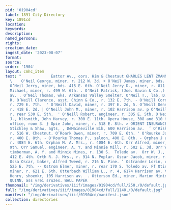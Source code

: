 ```yaml
---
pid: '01904cd'
label: 1891 City Directory
key: 1891cd
location: 
keywords: 
description: 
named_persons: 
rights: 
creation_date: 
ingest_date: '2023-08-07'
format: 
source: 
order: '1904'
layout: cmhc_item
text: "             Eattor Av., cors. Him & Chestaut GHARLES LENT ZMANN  ONE 203 OTT
  \    O'Neil George, miner, r. 212 W. 3d. + O'Neil James, miner, bds. 629 E. 5th.
  O’Neil Jerry, miner, bds. 415 E. 6th. O’Neil Jerry D., miner, r. 811 E. 9th. O’Neil
  Michael, miner, r. 499 W. 6th. . O'Neil Patrick, (Joe. Gavin & Co.,) 308 Harrison
  av. . O’Neil Thomas, wks. Arkansas Valley Smelter. O'Neil T., lab, D. & R. G. R.
  R. O’Neill Clarence, asst, Chinn & Co., r. 132 E. 7th. - O'Neill Cornelius, miner,
  r. 729 E. 7th.  ' O'Neill David, miner, r. 397 E. 2d, 5. O’Neill Dennis J., miner,
  r. 418 E. 2d. | O'Neill John M., miner, r. 102 Harrison av. p O'Neill Mary Mrs.,
  r. rear 530 E. 5th.  ' O'Neill Robert, engineer, r. 305 E. 5th. O'Neill Timothy
  J., blksmith, John Harvey, r. 300 E. 11th. Opera House, 308 and 310 Harrison av,
  office, room 3. } Opie John, miner, r. 518 E. 8th. > ORIENT INSURANCE CO., Hartford,
  Stickley & Shaw, agts, , DeMaineville Bik, 600 Harrison av.  ’ O’Riski George, lab,
  r. 516 W. Chestnut. O’Roark Owen, miner, r. 709 E. 6th. ' O'Rourke John M., miner,
  r. 400 E. 8th. - O'Rourke Thomas P., saloon, 400 E. 8th. - Orphan J alae W., miner,
  r. 4084 E. 6th. Orphan M. A. Mrs., r. 4084 E. 6th. Orr Alfred, miner, r. 511 E.
  9th. Orr Samuel, engineer, A. Y. and Minnie Mill, r. 502 E. 3d. Orr William T.,
  timberman, A. Y. and Minnie Mines, r. 130 S.  Toledo av.  Orr W. J., smelter, r.
  412 E. 4th. Orth R. J. Mrs., r. 914 N. Poplar. Oscar Jacob, miner, r. 600 W. 2d.
  Ossa Oscar, baker, Alfred Tweed, r. 216 N. Pine. ’ Ostrander Lorin, carpenter, r.
  525 E. 7th. -- Ostrom Elmer, miner, r. rear 170 S. Toledo av. Ff Otis Joseph B.,
  miner, r. 621 E. 6th. Otterbach William L., r. 4, 6174 Harrison av. ¥ Otterpohl
  Henry, shoemkr, 105 Harrison av.  . Otterson Ed., miner, Marion Mining Co.  PJ.
  QUINN, ass vrei sruzex. WALL PAPER    "
thumbnail: "/img/derivatives/iiif/images/01904cd/full/250,/0/default.jpg"
full: "/img/derivatives/iiif/images/01904cd/full/1140,/0/default.jpg"
manifest: "/img/derivatives/iiif/01904cd/manifest.json"
collection: directories
---
```

